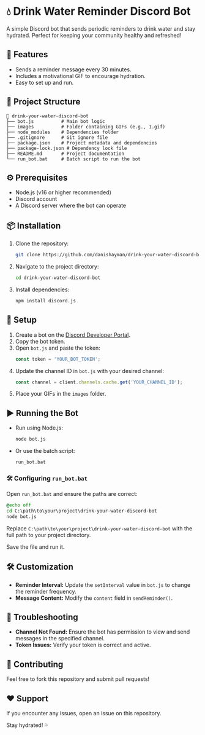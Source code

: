 # 💧 Drink Water Reminder Discord Bot

A simple Discord bot that sends periodic reminders to drink water and stay hydrated. Perfect for keeping your community healthy and refreshed!

## 🚀 Features
- Sends a reminder message every 30 minutes.
- Includes a motivational GIF to encourage hydration.
- Easy to set up and run.

## 📂 Project Structure
```
📁 drink-your-water-discord-bot
├── bot.js          # Main bot logic
├── images          # Folder containing GIFs (e.g., 1.gif)
├── node_modules    # Dependencies folder
├── .gitignore      # Git ignore file
├── package.json    # Project metadata and dependencies
├── package-lock.json # Dependency lock file
├── README.md       # Project documentation
└── run_bot.bat     # Batch script to run the bot
```

## ⚙️ Prerequisites
- Node.js (v16 or higher recommended)
- Discord account
- A Discord server where the bot can operate

## 📦 Installation
1. Clone the repository:
   ```bash
   git clone https://github.com/danishayman/drink-your-water-discord-bot.git
   ```
2. Navigate to the project directory:
   ```bash
   cd drink-your-water-discord-bot
   ```
3. Install dependencies:
   ```bash
   npm install discord.js
   ```

## 🔑 Setup
1. Create a bot on the [Discord Developer Portal](https://discord.com/developers/applications).
2. Copy the bot token.
3. Open `bot.js` and paste the token:
   ```javascript
   const token = 'YOUR_BOT_TOKEN';
   ```
4. Update the channel ID in `bot.js` with your desired channel:
   ```javascript
   const channel = client.channels.cache.get('YOUR_CHANNEL_ID');
   ```
5. Place your GIFs in the `images` folder.

## ▶️ Running the Bot
- Run using Node.js:
   ```bash
   node bot.js
   ```
- Or use the batch script:
   ```bash
   run_bot.bat
   ```

### 🛠️ Configuring `run_bot.bat`
Open `run_bot.bat` and ensure the paths are correct:
```bat
@echo off
cd C:\path\to\your\project\drink-your-water-discord-bot
node bot.js
```
Replace `C:\path\to\your\project\drink-your-water-discord-bot` with the full path to your project directory.

Save the file and run it.

## 🛠️ Customization
- **Reminder Interval:** Update the `setInterval` value in `bot.js` to change the reminder frequency.
- **Message Content:** Modify the `content` field in `sendReminder()`.

## 🐞 Troubleshooting
- **Channel Not Found:** Ensure the bot has permission to view and send messages in the specified channel.
- **Token Issues:** Verify your token is correct and active.

## 🤝 Contributing
Feel free to fork this repository and submit pull requests!

## ❤️ Support
If you encounter any issues, open an issue on this repository.

Stay hydrated! 💦

